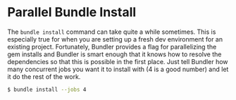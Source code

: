 # Parallel Bundle Install

The `bundle install` command can take quite a while sometimes. This is
especially true for when you are setting up a fresh dev environment for an
existing project. Fortunately, Bundler provides a flag for parallelizing
the gem installs and Bundler is smart enough that it knows how to resolve
the dependencies so that this is possible in the first place. Just tell
Bundler how many concurrent jobs you want it to install with (4 is a good
number) and let it do the rest of the work.

```bash
$ bundle install --jobs 4
```
